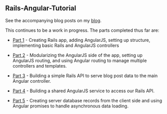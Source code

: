 ## Rails-Angular-Tutorial

See the accompanying blog posts on my [blog](http://asanderson.org/).

This continues to be a work in progress.  The parts completed thus far are:

- [Part 1](http://asanderson.org/posts/2013/06/03/bootstrapping-angular-rails-part-1.html) - Creating Rails app, adding AngularJS, setting up structure, implementing basic Rails and AngularJS controllers

- [Part 2](http://asanderson.org/posts/2013/06/23/bootstrapping-angular-rails-part-2.html) - Modularizing the AngularJS side of the app, setting up AngularJS routing, and using Angular routing to manage multiple controllers and templates.

- [Part 3](http://asanderson.org/posts/2013/08/19/bootstrapping-angular-rails-part-3.html) - Building a simple Rails API to serve blog post data to the main Angular controller.

- [Part 4](http://asanderson.org/posts/2013/09/15/bootstrapping-angular-rails-part-4.html) - Building a shared AngularJS service to access our Rails API.

- [Part 5](http://asanderson.org/posts/2013/11/20/bootstrapping-angular-rails-part-5.html) - Creating server database records from the client side and using Angular promises to handle asynchronous data loading.
